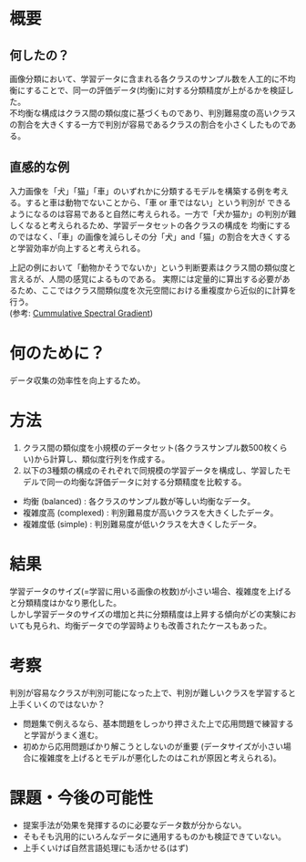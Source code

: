# 概要
## 何したの？
画像分類において、学習データに含まれる各クラスのサンプル数を人工的に不均衡にすることで、同一の評価データ(均衡)に対する分類精度が上がるかを検証した。<br>
不均衡な構成はクラス間の類似度に基づくものであり、判別難易度の高いクラスの割合を大きくする一方で判別が容易であるクラスの割合を小さくしたものである。

## 直感的な例
入力画像を「犬」「猫」「車」のいずれかに分類するモデルを構築する例を考える。すると車は動物でないことから、「車 or 車ではない」という判別が
できるようになるのは容易であると自然に考えられる。一方で「犬か猫か」の判別が難しくなると考えられるため、学習データセットの各クラスの構成を
均衡にするのではなく、「車」の画像を減らしその分「犬」and「猫」の割合を大きくすると学習効率が向上すると考えられる。<br>

上記の例において「動物かそうでないか」という判断要素はクラス間の類似度と言えるが、人間の感覚によるものである。
実際には定量的に算出する必要があるため、ここではクラス間類似度を次元空間における重複度から近似的に計算を行う。<br>
(参考: [Cummulative Spectral Gradient](https://arxiv.org/abs/1905.07299))

# 何のために？
データ収集の効率性を向上するため。

# 方法
1. クラス間の類似度を小規模のデータセット(各クラスサンプル数500枚くらい)から計算し、類似度行列を作成する。
2. 以下の3種類の構成のそれぞれで同規模の学習データを構成し、学習したモデルで同一の均衡な評価データに対する分類精度を比較する。
  * 均衡 (balanced) : 各クラスのサンプル数が等しい均衡なデータ。
  * 複雑度高 (complexed) : 判別難易度が高いクラスを大きくしたデータ。
  * 複雑度低 (simple) : 判別難易度が低いクラスを大きくしたデータ。

# 結果
学習データのサイズ(=学習に用いる画像の枚数)が小さい場合、複雑度を上げると分類精度はかなり悪化した。<br>
しかし学習データのサイズの増加と共に分類精度は上昇する傾向がどの実験においても見られ、均衡データでの学習時よりも改善されたケースもあった。


# 考察
判別が容易なクラスが判別可能になった上で、判別が難しいクラスを学習すると上手くいくのではないか？
  * 問題集で例えるなら、基本問題をしっかり押さえた上で応用問題で練習すると学習がうまく進む。
  * 初めから応用問題ばかり解こうとしないのが重要 (データサイズが小さい場合に複雑度を上げるとモデルが悪化したのはこれが原因と考えられる)。

# 課題・今後の可能性
* 提案手法が効果を発揮するのに必要なデータ数が分からない。
* そもそも汎用的にいろんなデータに通用するものかも検証できていない。
* 上手くいけば自然言語処理にも活かせる(はず)
